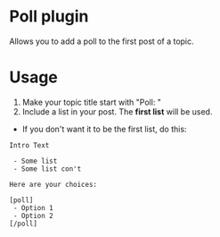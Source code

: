 # Poll plugin

Allows you to add a poll to the first post of a topic.

# Usage

1. Make your topic title start with "Poll: "
2. Include a list in your post. The **first list** will be used.
  * If you don't want it to be the first list, do this:

   ```
   Intro Text
   
    - Some list
    - Some list con't
   
   Here are your choices:
   
   [poll]
    - Option 1
    - Option 2
   [/poll]
   ```

